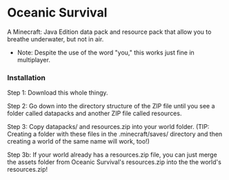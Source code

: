 # Oceanic Survival
A Minecraft: Java Edition data pack and resource pack that allow you to breathe underwater, but not in air.
			
* Note: Despite the use of the word "you," this works just fine in multiplayer.

### Installation
Step 1: Download this whole thingy.

Step 2: Go down into the directory structure of the ZIP file until you see a folder called datapacks and another ZIP file called resources.

Step 3: Copy datapacks/ and resources.zip into your world folder. (TIP: Creating a folder with these files in the .minecraft/saves/ directory and then creating a world of the same name will work, too!)

Step 3b: If your world already has a resources.zip file, you can just merge the assets folder from Oceanic Survival's resources.zip into the the world's resources.zip!
